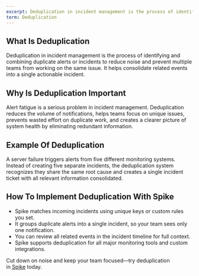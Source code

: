 ```yaml
---
excerpt: Deduplication in incident management is the process of identifying and combining duplicate alerts or incidents to reduce noise and prevent multiple teams from working on the same issue.
term: Deduplication
---
```

## What Is Deduplication

Deduplication in incident management is the process of identifying and combining duplicate alerts or incidents to reduce noise and prevent multiple teams from working on the same issue. It helps consolidate related events into a single actionable incident.

## Why Is Deduplication Important

Alert fatigue is a serious problem in incident management. Deduplication reduces the volume of notifications, helps teams focus on unique issues, prevents wasted effort on duplicate work, and creates a clearer picture of system health by eliminating redundant information.

## Example Of Deduplication

A server failure triggers alerts from five different monitoring systems. Instead of creating five separate incidents, the deduplication system recognizes they share the same root cause and creates a single incident ticket with all relevant information consolidated.

## How To Implement Deduplication With Spike

- Spike matches incoming incidents using unique keys or custom rules you set.
- It groups duplicate alerts into a single incident, so your team sees only one notification.
- You can review all related events in the incident timeline for full context.
- Spike supports deduplication for all major monitoring tools and custom integrations.

Cut down on noise and keep your team focused—try deduplication in [Spike](https://app.spike.sh/signup) today.